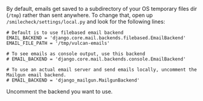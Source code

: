By default, emails get saved to a subdirectory of your OS temporary files dir (`/tmp`) rather than sent anywhere. To change that, open up `/smilecheck/settings/local.py` and look for the following lines:

```
# Default is to use filebased email backend
EMAIL_BACKEND = 'django.core.mail.backends.filebased.EmailBackend'
EMAIL_FILE_PATH = '/tmp/vulcan-emails'

# To see emails as console output, use this backend
# EMAIL_BACKEND = 'django.core.mail.backends.console.EmailBackend'

# To use an actual email server and send emails locally, uncomment the Mailgun email backend.
# EMAIL_BACKEND = 'django_mailgun.MailgunBackend'
```

Uncomment the backend you want to use.
